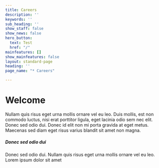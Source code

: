```yaml
---
title: Careers
description: ''
keywords: ''
sub_heading: ''
show_staff: false
show_news: false
hero_button:
  text: Test
  href: "/"
mainfeatures: []
show_mainfeatures: false
layout: standard-page
heading: ''
page_name: "* Careers"

---
```

# Welcome
Nullam quis risus eget urna mollis ornare vel eu leo. Duis mollis, est non commodo luctus, nisi erat porttitor ligula, eget lacinia odio sem nec elit. Donec sed odio dui. Donec id elit non mi porta gravida at eget metus. Maecenas sed diam eget risus varius blandit sit amet non magna.

##### Donec sed odio dui
Donec sed odio dui. Nullam quis risus eget urna mollis ornare vel eu leo. Lorem ipsum dolor sit amet
